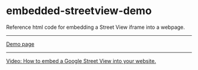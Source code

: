 # embedded-streetview-demo
Reference html code for embedding a Street View iframe into a webpage.
<hr>
<a href="https://storage.googleapis.com/static.lucid.media/demos/embedded-streetview-demo.html">Demo page</a>
<hr>
<a href="https://youtu.be/Pk6tvME5DXI" target="_blank">Video: How to embed a Google Street View into your website.</a>
